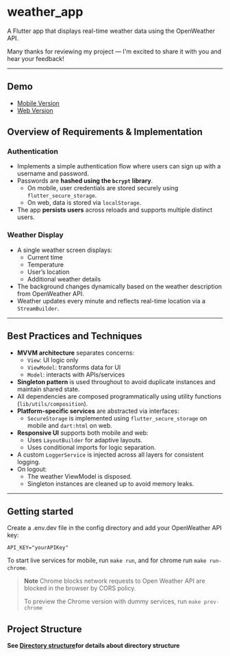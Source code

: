 # weather_app

A Flutter app that displays real-time weather data using the OpenWeather API.

Many thanks for reviewing my project — I'm excited to share it with you and hear your feedback!

---

## Demo

- [Mobile Version](https://vimeo.com/1102311030)
- [Web Version](https://vimeo.com/1102313625)

## Overview of Requirements & Implementation

### Authentication

- Implements a simple authentication flow where users can sign up with a username and password.
- Passwords are **hashed using the `bcrypt` library**.
  - On mobile, user credentials are stored securely using `flutter_secure_storage`.
  - On web, data is stored via `localStorage`.
- The app **persists users** across reloads and supports multiple distinct users.

### Weather Display

- A single weather screen displays:
  - Current time
  - Temperature
  - User’s location
  - Additional weather details
- The background changes dynamically based on the weather description from OpenWeather API.
- Weather updates every minute and reflects real-time location via a `StreamBuilder`.

---

## Best Practices and Techniques

- **MVVM architecture** separates concerns:
  - `View`: UI logic only
  - `ViewModel`: transforms data for UI
  - `Model`: interacts with APIs/services
- **Singleton pattern** is used throughout to avoid duplicate instances and maintain shared state.
- All dependencies are composed programmatically using utility functions (`lib/utils/composition`).
- **Platform-specific services** are abstracted via interfaces:
  - `SecureStorage` is implemented using `flutter_secure_storage` on mobile and `dart:html` on web.
- **Responsive UI** supports both mobile and web:
  - Uses `LayoutBuilder` for adaptive layouts.
  - Uses conditional imports for logic separation.
- A custom `LoggerService` is injected across all layers for consistent logging.
- On logout:
  - The weather ViewModel is disposed.
  - Singleton instances are cleaned up to avoid memory leaks.

---


## Getting started

Create a .env.dev file in the config directory and add your OpenWeather API key:

```env
API_KEY="yourAPIKey"

```

To start live services for mobile, run ```make run```, and for chrome run ```make run-chrome```.

> **Note** Chrome blocks network requests to Open Weather API are blocked in the browser
> by CORS policy. 
>
> To preview the Chrome version with dummy services, run ```make prev-chrome```
>

## Project Structure

**See [Directory structure](directory.txt)for details about directory structure**

